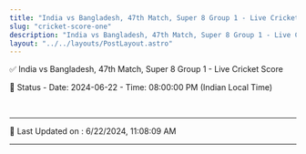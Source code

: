 ```yaml
---
title: "India vs Bangladesh, 47th Match, Super 8 Group 1 - Live Cricket Score"
slug: "cricket-score-one"
description: "India vs Bangladesh, 47th Match, Super 8 Group 1 - Live Cricket Score - Date: 2024-06-22 - Time: 08:00:00 PM (Indian Local Time)."
layout: "../../layouts/PostLayout.astro"
--- 
```


✅ India vs Bangladesh, 47th Match, Super 8 Group 1 - Live Cricket Score

📑 Status - Date: 2024-06-22 - Time: 08:00:00 PM (Indian Local Time)

<br />

***

📝 Last Updated on : 6/22/2024, 11:08:09 AM

***

